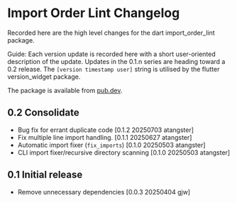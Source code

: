 # Import Order Lint Changelog

Recorded here are the high level changes for the dart
import_order_lint package.

Guide: Each version update is recorded here with a short user-oriented
description of the update. Updates in the 0.1.n series are heading
toward a 0.2 release.  The `[version timestamp user]` string is
utilised by the flutter version_widget package.

The package is available from
[pub.dev](https://pub.dev/packages/import_order_lint).

## 0.2 Consolidate

+ Bug fix for errant duplicate code [0.1.2 20250703 atangster]
+ Fix multiple line import handling. [0.1.1 20250627 atangster]
+ Automatic import fixer (`fix_imports`) [0.1.0 20250503 atangster]
+ CLI import fixer/recursive directory scanning [0.1.0 20250503 atangster]

## 0.1 Initial release

+ Remove unnecessary dependencies [0.0.3 20250404 gjw]
